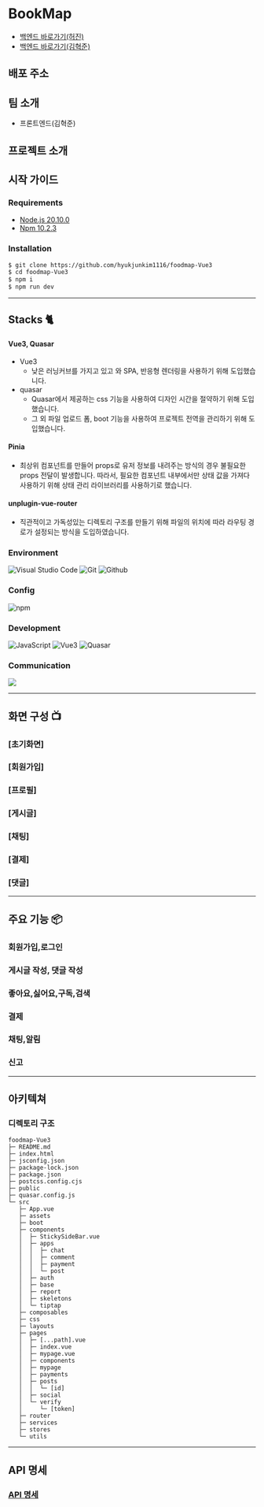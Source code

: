 # BookMap

- [백엔드 바로가기(허진)](https://github.com/Kimheojin/backspring)
- [백엔드 바로가기(김혁준)](https://github.com/hyukjunkim1116/Bookmap-Back-Spring)

## 배포 주소

## 팀 소개

- 프론트엔드(김혁준)

## 프로젝트 소개

## 시작 가이드

### Requirements

- [Node.js 20.10.0](https://nodejs.org/en/download)
- [Npm 10.2.3](https://www.npmjs.com/package/npm/v/10.2.3)

### Installation

```bash
$ git clone https://github.com/hyukjunkim1116/foodmap-Vue3
$ cd foodmap-Vue3
$ npm i
$ npm run dev
```

---

## Stacks 🐈

#### Vue3, Quasar

- Vue3
  - 낮은 러닝커브를 가지고 있고 와 SPA, 반응형 렌더링을 사용하기 위해 도입했습니다.
- quasar
  - Quasar에서 제공하는 css 기능을 사용하여 디자인 시간을 절약하기 위해 도입했습니다.
  - 그 외 파일 업로드 폼, boot 기능을 사용하여 프로젝트 전역을 관리하기 위해 도입했습니다.

#### Pinia

- 최상위 컴포넌트를 만들어 props로 유저 정보를 내려주는 방식의 경우 불필요한 props 전달이 발생합니다. 따라서, 필요한 컴포넌트 내부에서만 상태 값을 가져다 사용하기 위해 상태 관리 라이브러리를 사용하기로 했습니다.

#### unplugin-vue-router

- 직관적이고 가독성있는 디렉토리 구조를 만들기 위해 파일의 위치에 따라 라우팅 경로가 설정되는 방식을 도입하였습니다.

### Environment

![Visual Studio Code](https://img.shields.io/badge/Visual%20Studio%20Code-007ACC?style=for-the-badge&logo=Visual%20Studio%20Code&logoColor=white)
![Git](https://img.shields.io/badge/Git-F05032?style=for-the-badge&logo=Git&logoColor=white)
![Github](https://img.shields.io/badge/GitHub-181717?style=for-the-badge&logo=GitHub&logoColor=white)

### Config

![npm](https://img.shields.io/badge/npm-CB3837?style=for-the-badge&logo=npm&logoColor=white)

### Development

![JavaScript](https://img.shields.io/badge/JavaScript-F7DF1E?style=for-the-badge&logo=Javascript&logoColor=white)
![Vue3](https://img.shields.io/badge/vue3-444444?style=for-the-badge&logo=vue.js)
![Quasar](https://img.shields.io/badge/quasar-444444?style=for-the-badge&logo=quasar)

### Communication

<img src="https://img.shields.io/badge/Notion-000000?style=for-the-badge&logo=Notion&logoColor=white">

---

## 화면 구성 📺

### [초기화면]

### [회원가입]

### [프로필]

### [게시글]

### [채팅]

### [결제]

### [댓글]

---

## 주요 기능 📦

### 회원가입,로그인

### 게시글 작성, 댓글 작성

### 좋아요,싫어요,구독,검색

### 결제

### 채팅,알림

### 신고

---

## 아키텍쳐

### 디렉토리 구조

```
foodmap-Vue3
├─ README.md
├─ index.html
├─ jsconfig.json
├─ package-lock.json
├─ package.json
├─ postcss.config.cjs
├─ public
├─ quasar.config.js
└─ src
   ├─ App.vue
   ├─ assets
   ├─ boot
   ├─ components
   │  ├─ StickySideBar.vue
   │  ├─ apps
   │  │  ├─ chat
   │  │  ├─ comment
   │  │  ├─ payment
   │  │  └─ post
   │  ├─ auth
   │  ├─ base
   │  ├─ report
   │  ├─ skeletons
   │  └─ tiptap
   ├─ composables
   ├─ css
   ├─ layouts
   ├─ pages
   │  ├─ [...path].vue
   │  ├─ index.vue
   │  ├─ mypage.vue
   │  ├─ components
   │  ├─ mypage
   │  ├─ payments
   │  ├─ posts
   │  │  └─ [id]
   │  ├─ social
   │  └─ verify
   │     └─ [token]
   ├─ router
   ├─ services
   ├─ stores
   └─ utils
```

---

## API 명세

### [API 명세](https://denim-knot-470.notion.site/055b7ca4a10142f8a5a049d941b84455?v=dd168a4580ad4328afa9d36a5da7c49c&pvs=4)

